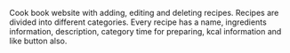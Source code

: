 Cook book website with adding, editing and deleting recipes.
Recipes are divided into different categories. 
Every recipe has a name, ingredients information, description, category time for preparing, kcal information and like button also.
